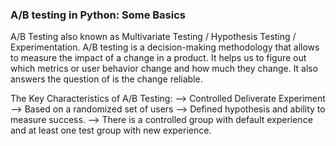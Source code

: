 ### A/B testing in Python: Some Basics

A/B Testing also known as Multivariate Testing / Hypothesis Testing / Experimentation.
A/B testing is a decision-making methodology that allows to measure the impact of a change in a product. It helps us to figure out which metrics or user behavior change and how much they change. It also answers the question of is the change reliable.

The Key Characteristics of A/B Testing:
--> Controlled Deliverate Experiment
--> Based on a randomized set of users
--> Defined hypothesis and ability to measure success.
--> There is a controlled group with default experience and at least one test group with new experience. 
